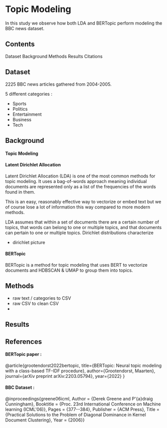 ﻿# Topic Modeling

In this study we observe how both LDA and BERTopic perform modeling the BBC news dataset. 

## Contents
Dataset
Background
Methods
Results
Citations

## Dataset
2225 BBC news articles gathered from 2004-2005. 

5 different categories : 
- Sports
- Politics
- Entertainment
- Business
- Tech

## Background

#### Topic Modeling

#### Latent Dirichlet Allocation

Latent Dirichlet Allocation (LDA) is one of the most common methods for topic modeling. It uses a bag-of-words approach meaning individual documents are represented only as a list of the frequencies of the words found in them.

This is an easy, reasonably effective way to vectorize or embed text but we of course lose a lot of information this way compared to more modern methods.

LDA assumes that within a set of documents there are a certain number of topics, that words can belong to one or multiple topics, and that documents can pertain to one or multiple topics. Dirichlet distributions characterize 
- dirichlet picture 

#### BERTopic

BERTopic is a method for topic modeling that uses BERT to vectorize documents and HDBSCAN & UMAP to group them into topics.  

## Methods

- raw text / categories to CSV
- raw CSV to clean CSV
- 

## Results

## References 

#### BERTopic paper :
@article{grootendorst2022bertopic,
  title={BERTopic: Neural topic modeling with a class-based TF-IDF procedure},
  author={Grootendorst, Maarten},
  journal={arXiv preprint arXiv:2203.05794},
  year={2022}
}

#### BBC Dataset :
@inproceedings{greene06icml,
	Author = {Derek Greene and P\'{a}draig Cunningham},
	Booktitle = {Proc. 23rd International Conference on Machine learning (ICML'06)},
	Pages = {377--384},
	Publisher = {ACM Press},
	Title = {Practical Solutions to the Problem of Diagonal Dominance in Kernel Document Clustering},
	Year = {2006}}





